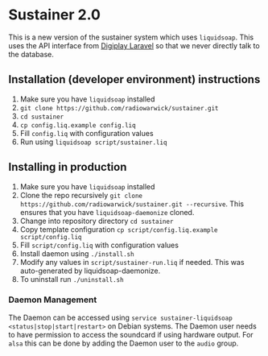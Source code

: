 # Sustainer 2.0

This is a new version of the sustainer system which uses `liquidsoap`. This uses the API interface from [Digiplay Laravel](https://github.com/radiowarwick/digiplay-laravel/) so that we never directly talk to the database.

## Installation (developer environment) instructions

1. Make sure you have `liquidsoap` installed
2. `git clone https://github.com/radiowarwick/sustainer.git`
3. `cd sustainer`
4. `cp config.liq.example config.liq`
5. Fill `config.liq` with configuration values
6. Run using `liquidsoap script/sustainer.liq`

## Installing in production

1. Make sure you have `liquidsoap` installed
2. Clone the repo recursively `git clone https://github.com/radiowarwick/sustainer.git --recursive`. This ensures that you have `liquidsoap-daemonize` cloned.
3. Change into repository directory `cd sustainer`
4. Copy template configuration `cp script/config.liq.example script/config.liq`
5. Fill `script/config.liq` with configuration values
6. Install daemon using `./install.sh`
7. Modify any values in `script/sustainer-run.liq` if needed. This was auto-generated by liquidsoap-daemonize.
8. To uninstall run `./uninstall.sh`

### Daemon Management

The Daemon can be accessed using `service sustainer-liquidsoap <status|stop|start|restart>` on Debian systems.
The Daemon user needs to have permission to access the soundcard if using hardware output. For `alsa` this can be done by adding the Daemon user to the `audio` group.